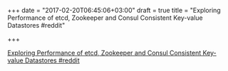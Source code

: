 +++
date = "2017-02-20T06:45:06+03:00"
draft = true
title = "Exploring Performance of etcd, Zookeeper and Consul Consistent Key-value Datastores  #reddit"

+++

<p><a href="https://t.co/cc1hajx7OZ">Exploring Performance of etcd, Zookeeper and Consul Consistent Key-value Datastores  #reddit</a></p>

